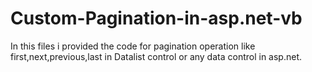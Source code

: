 # Custom-Pagination-in-asp.net-vb
In this files i provided the code for pagination operation  like first,next,previous,last in Datalist control or any data control in asp.net.
